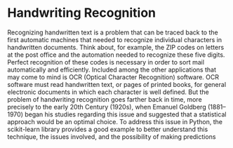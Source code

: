# Handwriting Recognition
Recognizing handwritten text is a problem that can be traced back to the first automatic
machines that needed to recognize individual characters in handwritten documents.
Think about, for example, the ZIP codes on letters at the post office and the automation
needed to recognize these five digits. Perfect recognition of these codes is necessary in
order to sort mail automatically and efficiently.
Included among the other applications that may come to mind is OCR (Optical
Character Recognition) software. OCR software must read handwritten text, or pages of
printed books, for general electronic documents in which each character is well
defined.
But the problem of handwriting recognition goes farther back in time, more
precisely to the early 20th Century (1920s), when Emanuel Goldberg (1881–1970) began
his studies regarding this issue and suggested that a statistical approach would be an
optimal choice.
To address this issue in Python, the scikit-learn library provides a good example
to better understand this technique, the issues involved, and the possibility of making
predictions
